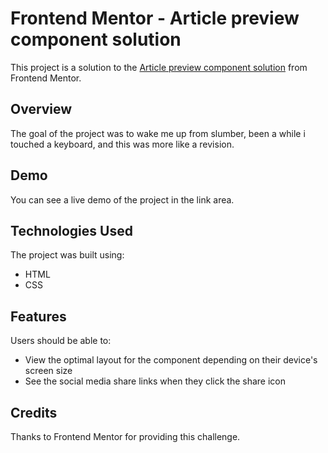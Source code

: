 # Frontend Mentor - Article preview component solution

This project is a solution to the [Article preview component solution](https://www.frontendmentor.io/challenges/article-preview-component-dYBN_pYFT) from Frontend Mentor.

## Overview

The goal of the project was to wake me up from slumber, been a while i touched a keyboard, and this was more like a revision.

## Demo

You can see a live demo of the project in the link area.

## Technologies Used

The project was built using:

- HTML
- CSS

## Features

Users should be able to:

- View the optimal layout for the component depending on their device's screen size
- See the social media share links when they click the share icon

## Credits

Thanks to Frontend Mentor for providing this challenge.
